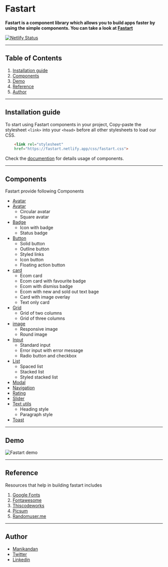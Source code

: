 # Fastart
**Fastart is a component library which allows you to build apps faster by using the simple components. You can take a look at [Fastart](https://fastart.netlify.app/)**

[![Netlify Status](https://api.netlify.com/api/v1/badges/ececac15-a9f0-4612-af25-b757740ed5ff/deploy-status)](https://app.netlify.com/sites/fastart/deploys)

---

## Table of Contents
1. [Installation guide](#installation-guide)
2. [Components](#components)
3. [Demo](#demo)
4. [Reference](#reference)
5. [Author](#author)

---

## Installation guide

To start using Fastart components in your project, Copy-paste the stylesheet ```<link>``` into your ```<head>``` before all other stylesheets to load our CSS.

```html
    <link rel="stylesheet" 
    href="https://fastart.netlify.app/css/fastart.css">
```

Check the [documention](https://fastart.netlify.app/docs.html) for details usage of components.

---

## Components

Fastart provide following Components 

- [Avatar](https://fastart.netlify.app/components/alert/alert.html)
- [Avatar](https://fastart.netlify.app/components/avatar/avatar.html)
    - Circular avatar
    - Square avatar
- [Badge](https://fastart.netlify.app/components/badge/badge.html)
    - Icon with badge
    - Status badge
- [Button](https://fastart.netlify.app/components/button/button.html)
    - Solid button
    - Outline button
    - Styled links
    - Icon button
    - Floating action button
- [card](https://fastart.netlify.app/components/card/card.html)
    - Ecom card
    - Ecom card with favourite badge
    - Ecom with dismiss badge
    - Ecom with new and sold out text bage
    - Card with image overlay
    - Text only card
 - [Grid](https://fastart.netlify.app/components/grid/grid.html)
    - Grid of two columns
    - Grid of three columns
 - [image](https://fastart.netlify.app/components/image/image.html)
    - Responsive image
    - Round image
 - [Input](https://fastart.netlify.app/components/input/input.html)
    - Standard input
    - Error input with error message
    - Radio button and checkbox
 - [List](https://fastart.netlify.app/components/list/list.html)
    - Spaced list
    - Stacked list
    - Styled stacked list
- [Modal](https://fastart.netlify.app/components/modal/modal.html)
- [Navigation](https://fastart.netlify.app/components/navigation/navigation.html)
- [Rating](https://fastart.netlify.app/components/rating/rating.html)
- [Slider](https://fastart.netlify.app/components/slider/slider.html)
- [Text utils](https://fastart.netlify.app/components/text/text.html)
  - Heading style
  - Paragraph style
- [Toast](https://fastart.netlify.app/components/toast/toast.html)

---

## Demo

![Fastart demo](Fastart-gif.gif)

---

## Reference

Resources that help in building fastart includes

1. [Google Fonts](https://fonts.google.com/)
1. [Fontawesome](https://fontawesome.com/)
1. [Thiscodeworks](https://www.thiscodeworks.com/)
1. [Picsum](https://picsum.photos/)
1. [Randomuser.me](https://randomuser.me/)

---

## Author

- [Manikandan](https://manikandan.netlify.app/)
- [Twitter](https://twitter.com/_manismk)
- [Linkedin](https://www.linkedin.com/in/manismk/)

